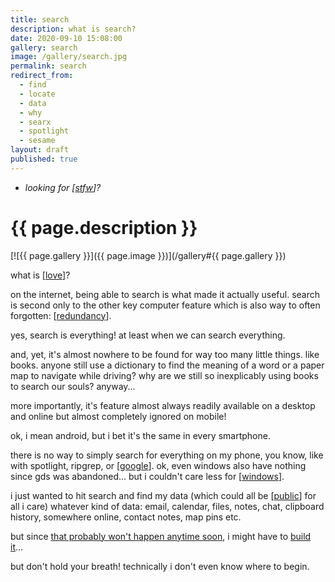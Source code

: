 ```yaml
---
title: search
description: what is search?
date: 2020-09-10 15:08:00
gallery: search
image: /gallery/search.jpg
permalink: search
redirect_from:
  - find
  - locate
  - data
  - why
  - searx
  - spotlight
  - sesame
layout: draft
published: true
---
```


- _looking for [[stfw](/stfw)]?_

# {{ page.description }}

[![{{ page.gallery }}]({{ page.image }})](/gallery#{{ page.gallery }})

what is [[love](/love)]?

on the internet, being able to search is what made it actually useful. search is second only to the other key computer feature which is also way to often forgotten: [[redundancy](/backup)].

yes, search is everything! at least when we can search everything.

and, yet, it's almost nowhere to be found for way too many little things. like books. anyone still use a dictionary to find the meaning of a word or a paper map to navigate while driving? why are we still so inexplicably using books to search our souls? anyway...

more importantly, it's feature almost always readily available on a desktop and online but almost completely ignored on mobile!

ok, i mean android, but i bet it's the same in every smartphone.

there is no way to simply search for everything on my phone, you know, like with spotlight, ripgrep, or [[google](/google)]. ok, even windows also have nothing since gds was abandoned... but i couldn't care less for [[windows](/microsoft)].

i just wanted to hit search and find my data (which could all be [[public](/public)] for all i care) whatever kind of data: email, calendar, files, notes, chat, clipboard history, somewhere online, contact notes, map pins etc.

but since [that probably won't happen anytime soon](https://github.com/Neamar/KISS/issues/1621), i might have to [build it](/disroot)...

but don't hold your breath! technically i don't even know where to begin.
